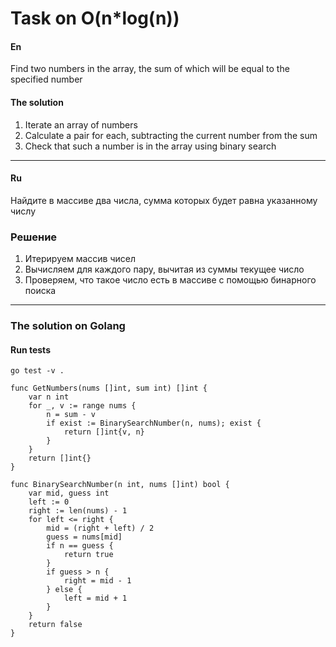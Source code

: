 # Task on O(n\*log(n))

#### En

Find two numbers in the array, the sum of which will be equal to the specified number

#### The solution

1. Iterate an array of numbers
2. Calculate a pair for each, subtracting the current number from the sum
3. Check that such a number is in the array using binary search

---

#### Ru

Найдите в массиве два числа, сумма которых будет равна указанному числу

### Решение

1. Итерируем массив чисел
2. Вычисляем для каждого пару, вычитая из суммы текущее число
3. Проверяем, что такое число есть в массиве с помощью бинарного поиска

---

### The solution on Golang

#### Run tests

`go test -v .`

```
func GetNumbers(nums []int, sum int) []int {
	var n int
	for _, v := range nums {
		n = sum - v
		if exist := BinarySearchNumber(n, nums); exist {
			return []int{v, n}
		}
	}
	return []int{}
}

func BinarySearchNumber(n int, nums []int) bool {
	var mid, guess int
	left := 0
	right := len(nums) - 1
	for left <= right {
		mid = (right + left) / 2
		guess = nums[mid]
		if n == guess {
			return true
		}
		if guess > n {
			right = mid - 1
		} else {
			left = mid + 1
		}
	}
	return false
}
```
